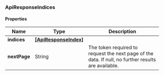 
[//]: # (CLASS:ApiResponseIndices)

[//]: # (KIND:object)

### ApiResponseIndices

#### Properties

[//]: # (START_DEFINITION)

Name | Type | Description
------------ | ------------- | -------------
**indices** | [**[ApiResponseIndex]**](ApiResponseIndex.md) |  &nbsp;
**nextPage** | String | The token required to request the next page of the data. If null, no further results are available. &nbsp;

[//]: # (END_DEFINITION)


[//]: # (CONTAINED_CLASS:ApiResponseIndex)





